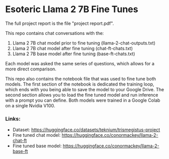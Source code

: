 # Esoteric Llama 2 7B Fine Tunes

The full project report is the file "project report.pdf".

This repo contains chat conversations with the:
  1) Llama 2 7B chat model prior to fine tuning (llama-2-chat-outputs.txt)
  2) Llama 2 7B chat model after fine tuning (chat-ft-chats.txt)
  3) Llama 2 7B base model after fine tuning (base-ft-chats.txt)

Each model was asked the same series of questions, which allows for a more direct comparison.

This repo also contains the notebook file that was used to fine tune both models. The first section of the notebook is dedicated the training loop, which ends with you being able to save the model to your Google Drive. The second section allows you to load the fine tuned model and run inference with a prompt you can define. Both models were trained in a Google Colab on a single Nvidia V100.

### Links:
  - Dataset: https://huggingface.co/datasets/teknium/trismegistus-project
  - Fine tuned chat model: https://huggingface.co/conormackey/llama-2-chat-ft
  - Fine tuned base model: https://huggingface.co/conormackey/llama-2-base-ft
